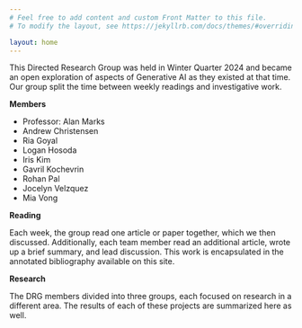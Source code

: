 ```yaml
---
# Feel free to add content and custom Front Matter to this file.
# To modify the layout, see https://jekyllrb.com/docs/themes/#overriding-theme-defaults

layout: home
---
```


This Directed Research Group was held in Winter Quarter 2024 and became an open exploration of aspects of Generative AI as they existed at that time. Our group split the time between weekly readings and investigative work. 

**Members**
- Professor: Alan Marks
- Andrew Christensen
- Ria Goyal
- Logan Hosoda
- Iris Kim
- Gavril Kochevrin
- Rohan Pal
- Jocelyn Velzquez
- Mia Vong

**Reading**

Each week, the group read one article or paper together, which we then discussed. Additionally, each team member read an additional article, wrote up a brief summary, and lead discussion. This work is encapsulated in the annotated bibliography available on this site. 

**Research**

The DRG members divided into three groups, each focused on research in a different area. The results of each of these projects are summarized here as well. 